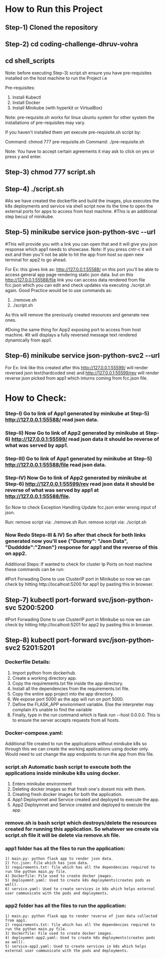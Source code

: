 # How to Run this Project

## Step-1) Cloned the repository

## Step-2) cd coding-challenge-dhruv-vohra
## cd shell_scripts

Note: before executing Step-3) script.sh ensure you have pre-requisites installed on the host machine to run the Project i.e

Pre-requisites: 
1) Install Kubectl
2) Install Docker
3) Install Minikube (with hyperkit or VirtualBox)

Note: pre-requisite.sh works for linux ubuntu system for other system the installations of pre-requisites may vary.

If you haven't installed them yet execute pre-requisite.sh script by:

Command: chmod 777 pre-requisite.sh
Command: ./pre-requisite.sh

Note: You have to accept certain agreements it may ask to click on yes or press y and enter.

## Step-3) chmod 777 script.sh

## Step-4) ./script.sh

#As we have created the dockerfile and build the images, plus executes the k8s deployments and service via shell script now its the time to open the external ports for apps to access from host machine.
#This is an additional step becuz of minikube.

## Step-5) minikube service json-python-svc --url

#This will provide you with a link you can open that and it will give you json response which app1 needs to showcase.
Note: If you press cntr-c it will exit and then you'll not be able to hit the app from host so open new terminal for app2 to go ahead. 

For Ex: this gives link as: http://127.0.0.1:55588/ on this port you'll be able to access general app page rendering static json data.
but on this http://127.0.0.1:55588/file link you can access data rendered from file fcc.json which you can edit and check updates via executing ./script.sh again. Good Practice would be to use commands as:

1) ./remove.sh
2) ./script.sh

As this will remove the previously created resources and generate new ones. 

#Doing the same thing for App2 exposing port to access from host machine.
#It will displays a fully reversed message text rendered dynamically from app1.

## Step-6) minikube service json-python-svc2 --url

For Ex: link like this created after this http://127.0.0.1:55599/ will render reversed json text(hardcoded one) and http://127.0.0.1:55599/rev will render reverse json picked from app1 which inturns coming from fcc.json file.


# How to Check:

### Step-I) Go to link of App1 generated by minikube at Step-5) http://127.0.0.1:55588/ read json data.
### Step-II) Now Go to link of App2 generated by minikube at Step-6) http://127.0.0.1:55599/ read json data it should be reverse of what was served by app1.

### Step-III) Go to link of App1 generated by minikube at Step-5) http://127.0.0.1:55588/file read json data.
### Step-IV) Now Go to link of App2 generated by minikube at Step-6) http://127.0.0.1:55599/rev read json data it should be reverse of what was served by app1 at http://127.0.0.1:55588/file.

So Now to check Exception Handling Update fcc.json enter wrong input of json.

Run: remove script via: ./remove.sh
Run: remove script via: ./script.sh

### Now Redo Steps-III & IV) So after that check for both links generated now you'll see {"Dummy": "Json Data", "Dudddde":"Zmon"} response for app1 and the reverse of this on app2.

Additional Steps: If wanted to check for cluster Ip Ports on host machine these commands can be run:

#Port Forwading Done to use ClusterIP port in Minikube so now we can check by hitting http://localhost:5200 for app1 by pasting this in browser.
## Step-7) kubectl port-forward svc/json-python-svc 5200:5200

#Port Forwading Done to use ClusterIP port in Minikube so now we can check by hitting http://localhost:5201 for app2 by pasting this in browser.
## Step-8) kubectl port-forward svc/json-python-svc2 5201:5201



### Dockerfile Details:

1) Import python from dockerhub.
2) Create a working directory app.
3) Copy the requirements.txt file inside the app directory.
4) Install all the dependencies from the requirements.txt file.
5) Copy the entire app project into the app directory.
6) We expose port 5000 as the app will run on port 5000.
7) Define the FLASK_APP environment variable. Else the interpreter may complain it’s unable to find the variable
8) Finally, type in the run command which is flask run --host 0.0.0.0. This is to ensure the server accepts requests from all hosts.

### Docker-compose.yaml:

Additional file created to run the applications without minikube k8s so through this we can create the working applications using docker only. Would need to ust change the app endpoints to run the app from this file.

### script.sh Automatic bash script to execute both the applications inside minikube k8s using docker.

1) Enters minikube environment
2) Deleting docker images so that fresh one's doesnt mix with them.
3) Creating fresh docker images for both the application.
4) App1 Deploymnet and Service created and deployed to execute the app.
5) App2 Deploymnet and Service created and deployed to execute the app.

### remove.sh is bash script which destroys/delete the resources created for running this application. So whatever we create via script.sh file it will be delete via remove.sh file.

### app1 folder has all the files to run the application:
    1) main.py: python flask app to render json data.
    2) fcc.json: File which has json data.
    3) requirements.txt: file which has all the dependencies required to run the python main.py file.
    4) Dockerfile: File used to create docker images.
    5) deployemnt.yaml: Used to create k8s deployments(creates pods as well).
    6) service.yaml: Used to create services in k8s which helps external user communicate with the pods and deployments.

### app2 folder has all the files to run the application:
    1) main.py: python flask app to render reverse of json data collected from app1.
    2) requirements.txt: file which has all the dependencies required to run the python main.py file.
    3) Dockerfile: File used to create docker images.
    4) deployemnt-app2.yaml: Used to create k8s deployments(creates pods as well).
    5) service-app2.yaml: Used to create services in k8s which helps external user communicate with the pods and deployments.
